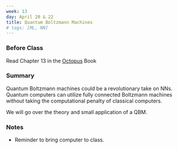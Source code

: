 ```yaml
---
week: 13
day: April 20 & 22
title: Quantum Boltzmann Machines
# tags: [ML, NN]
---
```

### Before Class
Read Chapter 13 in the [Octopus](https://www.amazon.com/Programming-Quantum-Computers-Essential-Algorithms/dp/1492039683) Book

### Summary
Quantum Boltzmann machines could be a revolutionary take on NNs. Quantum computers can utilize fully connected Boltzmann machines without taking the computational penalty of classical computers. 

We will go over the theory and small application of a QBM.

### Notes
- Reminder to bring computer to class.